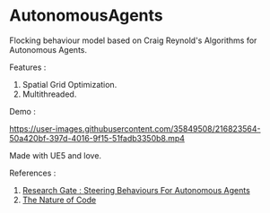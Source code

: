 # AutonomousAgents
 
Flocking behaviour model based on Craig Reynold's Algorithms for Autonomous Agents.

Features :
1. Spatial Grid Optimization.
2. Multithreaded.

Demo :

https://user-images.githubusercontent.com/35849508/216823564-50a420bf-397d-4016-9f15-51fadb3350b8.mp4

Made with UE5 and love.

References :

1. [Research Gate : Steering Behaviours For Autonomous Agents](https://www.researchgate.net/publication/2495826_Steering_Behaviors_For_Autonomous_Characters)
2. [The Nature of Code](https://natureofcode.com/)

